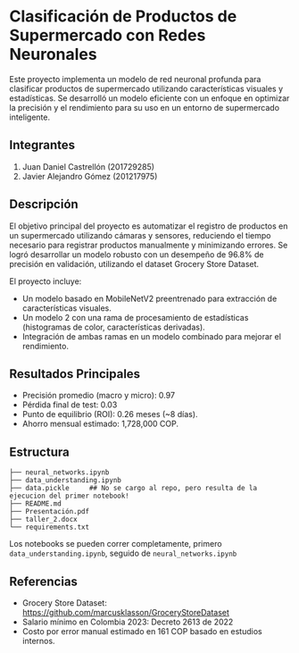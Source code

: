 # Clasificación de Productos de Supermercado con Redes Neuronales

Este proyecto implementa un modelo de red neuronal profunda para clasificar productos de supermercado utilizando características visuales y estadísticas. Se desarrolló un modelo eficiente con un enfoque en optimizar la precisión y el rendimiento para su uso en un entorno de supermercado inteligente.

## Integrantes

1. Juan Daniel Castrellón (201729285)
2. Javier Alejandro Gómez (201217975) 

## Descripción

El objetivo principal del proyecto es automatizar el registro de productos en un supermercado utilizando cámaras y sensores, reduciendo el tiempo necesario para registrar productos manualmente y minimizando errores. Se logró desarrollar un modelo robusto con un desempeño de 96.8% de precisión en validación, utilizando el dataset Grocery Store Dataset.  

El proyecto incluye:

- Un modelo basado en MobileNetV2 preentrenado para extracción de características visuales.
- Un modelo 2 con una rama de procesamiento de estadísticas (histogramas de color, características derivadas).
- Integración de ambas ramas en un modelo combinado para mejorar el rendimiento.

## Resultados Principales
- Precisión promedio (macro y micro): 0.97
- Pérdida final de test: 0.03
- Punto de equilibrio (ROI): 0.26 meses (~8 días).
- Ahorro mensual estimado: 1,728,000 COP.

## Estructura

```
├── neural_networks.ipynb          
├── data_understanding.ipynb
├── data.pickle     ## No se cargo al repo, pero resulta de la ejecucion del primer notebook!
├── README.md
├── Presentación.pdf  
├── taller_2.docx  
└── requirements.txt  
```

Los notebooks se pueden correr completamente, primero `data_understanding.ipynb`, seguido de `neural_networks.ipynb`

## Referencias

- Grocery Store Dataset: https://github.com/marcusklasson/GroceryStoreDataset
- Salario mínimo en Colombia 2023: Decreto 2613 de 2022
- Costo por error manual estimado en 161 COP basado en estudios internos.
